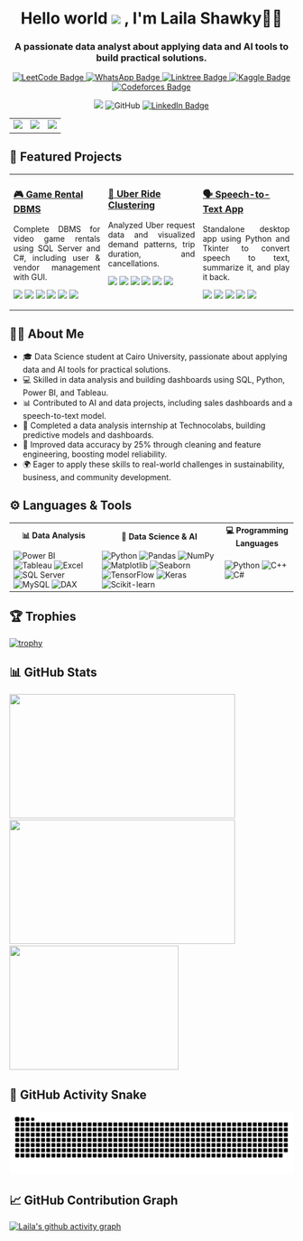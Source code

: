 <h1 align="center">Hello world <img src="https://fonts.gstatic.com/s/e/notoemoji/latest/1f44b/512.webp" width="30"/> , I'm Laila Shawky👩‍💻</h1>
<h3 align="center">A passionate data analyst about applying data and AI tools to build practical solutions.</h3>

<!--Connections -->
</p>
<p align="center">
    <a href="https://leetcode.com/u/laila-m-shawky" target="_blank">
    <img src="https://img.shields.io/badge/LeetCode-FFA116?style=for-the-badge&logo=leetcode&logoColor=black" alt="LeetCode Badge" />
  </a>
  <a href="https://wa.me/201032073785" target="_blank">
  <img src="https://img.shields.io/badge/WhatsApp-25D366?style=for-the-badge&logo=WhatsApp&logoColor=white" alt="WhatsApp Badge"/>
  </a>
  <a href="https://linktr.ee/laila.shawky" target="_blank">
    <img src="https://img.shields.io/badge/linktree-39E09B?style=for-the-badge&logo=linktree&logoColor=white" alt="Linktree Badge" />
  </a>


  <a href="https://www.kaggle.com/lailamshawky" target="_blank">
  <img src="https://img.shields.io/badge/Kaggle-20BEFF?style=for-the-badge&logo=Kaggle&logoColor=white" alt="Kaggle Badge"/>
</a>
    <a href="https://codeforces.com/profile/statixia" target="_blank">
    <img src="https://img.shields.io/badge/Codeforces-445f9d?style=for-the-badge&logo=codeforces&logoColor=white" alt="Codeforces Badge" />
  </a>
</p>

<p align="center">
  <img src="https://komarev.com/ghpvc/?username=laila-m-shawky&label=Profile%20views&color=0e75b6&style=flat-square" />
  <img alt="GitHub" src="https://img.shields.io/badge/dynamic/json?logo=github&label=GitHub+Followers&labelColor=282c34&color=181717&query=%24.data.totalSubs&url=https%3A%2F%2Fapi.spencerwoo.com%2Fsubstats%2F%3Fsource%3Dgithub%26queryKey%3Dlaila-m-shawky&longCache=true"/>
  <a href="https://www.linkedin.com/in/laila-m-shawky/" target="_blank">
     <img src="https://img.shields.io/badge/LinkedIn-Laila_Shawky-0A66C2?style=flat&logo=linkedin&logoColor=white" alt="LinkedIn Badge"/>
  </a>
</p>

<!-- Giphs-->
<p align="center">
  <table width="100%">
    <tr>
      <td width="33%" align="center">
        <img src="giphy.gif" width="100%" />
      </td>
      <td width="33%" align="center">
        <img src="https://media2.giphy.com/media/v1.Y2lkPTc5MGI3NjExbmdkcG1oOW5ma256aDFxbjZlNThhY3BqZGE4ZjZobXZvNW16MWZ2dSZlcD12MV9pbnRlcm5hbF9naWZfYnlfaWQmY3Q9Zw/JWuBH9rCO2uZuHBFpm/giphy.gif" width="100%" />
      </td>
      <td width="33%" align="center">
        <img src="https://media3.giphy.com/media/v1.Y2lkPTc5MGI3NjExOW9kd3hnaGxlNmxveHEyc2RoOWplNmZucDI1eGNscjFnOHp6YXdsNSZlcD12MV9pbnRlcm5hbF9naWZfYnlfaWQmY3Q9Zw/l3vR85PnGsBwu1PFK/giphy.gif" width="100%" />
      </td>
    </tr>
  </table>
</p>

## 📌 Featured Projects
<table>
  <tr valign="top">
    <td width="33%" align="left">
      <h3><a href="https://github.com/Laila-M-Shawky/Game-Rental-Database-Management-System">🎮 Game Rental DBMS</a></h3>
      <p align="justify">Complete DBMS for video game rentals using SQL Server and C#, including user & vendor management with GUI.</p>
      <p>
        <img src="https://img.shields.io/badge/-C%23-68217A?style=flat&logo=c-sharp&logoColor=white" />
        <img src="https://img.shields.io/badge/-SQL_Server-CC2927?style=flat&logo=microsoft-sql-server&logoColor=white" />
        <img src="https://img.shields.io/badge/-GUI-4682B4?style=flat" />
<img src="https://img.shields.io/badge/-Conceptual_ERD-6A5ACD?style=flat&logo=diagram&logoColor=white" />
<img src="https://img.shields.io/badge/-Physical_ERD-FF8C00?style=flat&logo=database&logoColor=white" />
<img src="https://img.shields.io/badge/-Schema_Diagram-20B2AA?style=flat&logo=simpleicons&logoColor=white" />
      </p>
    </td>
    <td width="33%" align="left">
      <h3><a href="https://github.com/Laila-M-Shawky/Uber-Ride-Requests-Analysis-and-Clustering">🚖 Uber Ride Clustering</a></h3>
      <p align="justify">Analyzed Uber request data and visualized demand patterns, trip duration, and cancellations.</p>
      <p>
        <img src="https://img.shields.io/badge/-Python-181717?style=flat&logo=python&logoColor=white" />
        <img src="https://img.shields.io/badge/-Pandas-150458?style=flat&logo=pandas&logoColor=white" />
        <img src="https://img.shields.io/badge/-Seaborn-9E9E9E?style=flat" />
        <img src="https://img.shields.io/badge/-Matplotlib-11557C?style=flat" />
        <img src="https://img.shields.io/badge/-Jupyter-F37626?style=flat&logo=jupyter&logoColor=white" />
<img src="https://img.shields.io/badge/-Scikit--learn-F7931E?style=flat&logo=scikit-learn&logoColor=white" />
      </p>
    </td>
    <td width="33%" align="left">
      <h3><a href="https://github.com/Laila-M-Shawky/Speech-to-text-converter">🗣️ Speech-to-Text App</a></h3>
      <p align="justify">Standalone desktop app using Python and Tkinter to convert speech to text, summarize it, and play it back.</p>
      <p>
        <img src="https://img.shields.io/badge/-Python-181717?style=flat&logo=python&logoColor=white" />
        <img src="https://img.shields.io/badge/-Tkinter-FFB300?style=flat" />
        <img src="https://img.shields.io/badge/-NLP-2E8B57?style=flat" />
<img src="https://img.shields.io/badge/-SpeechRecognition-3776AB?style=flat" />

<img src="https://img.shields.io/badge/-Jupyter-F37626?style=flat&logo=jupyter&logoColor=white" />
      </p>
    </td>
  </tr>
</table>





## 👩‍💻 About Me
- 🎓 Data Science student at Cairo University, passionate about applying data and AI tools for practical solutions.
- 💻 Skilled in data analysis and building dashboards using SQL, Python, Power BI, and Tableau.   
- 📊 Contributed to AI and data projects, including sales dashboards and a speech-to-text model.   
- 🤝 Completed a data analysis internship at Technocolabs, building predictive models and dashboards. 
- 🚀 Improved data accuracy by 25% through cleaning and feature engineering, boosting model reliability.   
- 🌍 Eager to apply these skills to real-world challenges in sustainability, business, and community development.


## ⚙️ Languages & Tools
<table>
  <tr>
    <th>📊 Data Analysis</th>
    <th>🤖 Data Science & AI</th>
    <th>💻 Programming Languages</th>
  </tr>
  <tr>
    <td>
      <img src="https://img.shields.io/badge/Power BI-F2C811?style=for-the-badge&logo=powerbi&logoColor=black" alt="Power BI"/>
      <img src="https://img.shields.io/badge/Tableau-E97627?style=for-the-badge&logo=tableau&logoColor=white" alt="Tableau"/>
      <img src="https://img.shields.io/badge/Excel-217346?style=for-the-badge&logo=microsoft-excel&logoColor=white" alt="Excel"/>
      <img src="https://img.shields.io/badge/SQL Server-CC2927?style=for-the-badge&logo=microsoft-sql-server&logoColor=white" alt="SQL Server"/>
      <img src="https://img.shields.io/badge/MySQL-005C84?style=for-the-badge&logo=mysql&logoColor=white" alt="MySQL"/>
      <img src="https://img.shields.io/badge/DAX-004B87?style=for-the-badge&logo=powerbi&logoColor=white" alt="DAX"/>
    </td>
    <td>
      <img src="https://img.shields.io/badge/Python-3776AB?style=for-the-badge&logo=python&logoColor=white" alt="Python"/>
      <img src="https://img.shields.io/badge/Pandas-150458?style=for-the-badge&logo=pandas&logoColor=white" alt="Pandas"/>
      <img src="https://img.shields.io/badge/Numpy-013243?style=for-the-badge&logo=numpy&logoColor=white" alt="NumPy"/>
      <img src="https://img.shields.io/badge/Matplotlib-11557C?style=for-the-badge&logo=matplotlib&logoColor=white" alt="Matplotlib"/>
      <img src="https://img.shields.io/badge/Seaborn-76B7B2?style=for-the-badge&logo=seaborn&logoColor=white" alt="Seaborn"/>
      <img src="https://img.shields.io/badge/TensorFlow-FF6F00?style=for-the-badge&logo=tensorflow&logoColor=white" alt="TensorFlow"/>
      <img src="https://img.shields.io/badge/Keras-D00000?style=for-the-badge&logo=keras&logoColor=white" alt="Keras"/>
      <img src="https://img.shields.io/badge/Scikit Learn-F7931E?style=for-the-badge&logo=scikit-learn&logoColor=white" alt="Scikit-learn"/>
    </td>
    <td>
      <img src="https://img.shields.io/badge/Python-3776AB?style=for-the-badge&logo=python&logoColor=white" alt="Python"/>
      <img src="https://img.shields.io/badge/C++-00599C?style=for-the-badge&logo=cplusplus&logoColor=white" alt="C++"/>
      <img src="https://img.shields.io/badge/C%23-239120?style=for-the-badge&logo=c-sharp&logoColor=white" alt="C#"/>
    </td>
  </tr>
</table>


## 🏆 Trophies
[![trophy](https://github-profile-trophy.vercel.app/?username=ryo-ma&theme=onedark)](https://github.com/ryo-ma/github-profile-trophy)

## 📊 GitHub Stats
<p align="left">
  <img src="https://github-readme-stats.vercel.app/api?username=Laila-M-Shawky&show_icons=true&theme=onedark" 
       width="400" height="220"/>
  <img src="https://streak-stats.demolab.com?user=Laila-M-Shawky&theme=onedark" 
       width="400" height="220"/>
  <img src="https://github-readme-stats.vercel.app/api/top-langs/?username=Laila-M-Shawky&layout=donut&theme=onedark" 
       width="300" height="220"/>
</p>



## 🐍 GitHub Activity Snake
<p align="center">
  <picture>
    <source media="(prefers-color-scheme: dark)" srcset="https://raw.githubusercontent.com/Laila-M-Shawky/snk/output/github-contribution-grid-snake-dark.svg" />
    <source media="(prefers-color-scheme: light)" srcset="https://raw.githubusercontent.com/Laila-M-Shawky/snk/output/github-contribution-grid-snake.svg" />
    <img alt="GitHub Snake Animation" src="https://raw.githubusercontent.com/Laila-M-Shawky/snk/output/github-contribution-grid-snake.svg" />
  </picture>
</p>


## 📈 GitHub Contribution Graph
[![Laila's github activity graph](https://github-readme-activity-graph.vercel.app/graph?username=Laila-M-Shawky&theme=github-compact)](https://github.com/ashutosh00710/github-readme-activity-graph)
